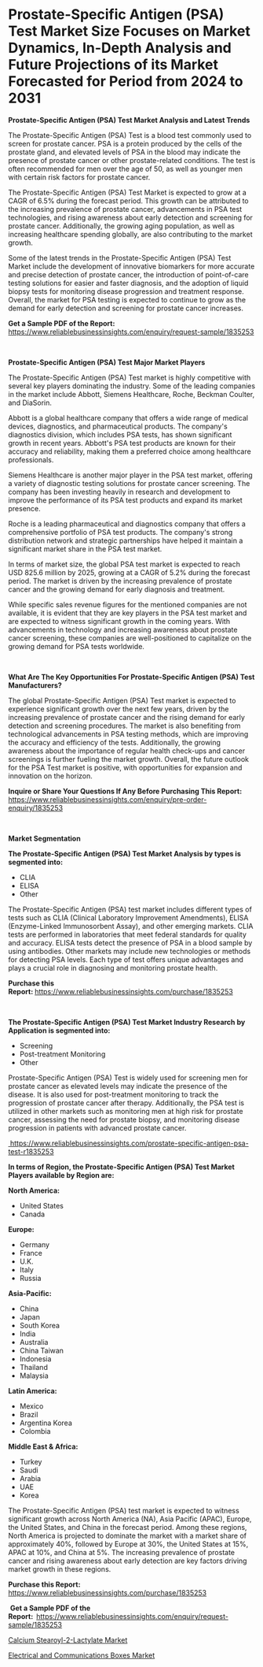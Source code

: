 <p><h1>Prostate-Specific Antigen (PSA) Test Market Size Focuses on Market Dynamics, In-Depth Analysis and Future Projections of its Market Forecasted for Period from 2024 to 2031</h1></p><p><strong>Prostate-Specific Antigen (PSA) Test Market Analysis and Latest Trends</strong></p>
<p><p>The Prostate-Specific Antigen (PSA) Test is a blood test commonly used to screen for prostate cancer. PSA is a protein produced by the cells of the prostate gland, and elevated levels of PSA in the blood may indicate the presence of prostate cancer or other prostate-related conditions. The test is often recommended for men over the age of 50, as well as younger men with certain risk factors for prostate cancer.</p><p>The Prostate-Specific Antigen (PSA) Test Market is expected to grow at a CAGR of 6.5% during the forecast period. This growth can be attributed to the increasing prevalence of prostate cancer, advancements in PSA test technologies, and rising awareness about early detection and screening for prostate cancer. Additionally, the growing aging population, as well as increasing healthcare spending globally, are also contributing to the market growth.</p><p>Some of the latest trends in the Prostate-Specific Antigen (PSA) Test Market include the development of innovative biomarkers for more accurate and precise detection of prostate cancer, the introduction of point-of-care testing solutions for easier and faster diagnosis, and the adoption of liquid biopsy tests for monitoring disease progression and treatment response. Overall, the market for PSA testing is expected to continue to grow as the demand for early detection and screening for prostate cancer increases.</p></p>
<p><strong>Get a Sample PDF of the Report:&nbsp;</strong> <a href="https://www.reliablebusinessinsights.com/enquiry/request-sample/1835253">https://www.reliablebusinessinsights.com/enquiry/request-sample/1835253</a></p>
<p>&nbsp;</p>
<p><strong>Prostate-Specific Antigen (PSA) Test Major Market Players</strong></p>
<p><p>The Prostate-Specific Antigen (PSA) Test market is highly competitive with several key players dominating the industry. Some of the leading companies in the market include Abbott, Siemens Healthcare, Roche, Beckman Coulter, and DiaSorin.</p><p>Abbott is a global healthcare company that offers a wide range of medical devices, diagnostics, and pharmaceutical products. The company's diagnostics division, which includes PSA tests, has shown significant growth in recent years. Abbott's PSA test products are known for their accuracy and reliability, making them a preferred choice among healthcare professionals.</p><p>Siemens Healthcare is another major player in the PSA test market, offering a variety of diagnostic testing solutions for prostate cancer screening. The company has been investing heavily in research and development to improve the performance of its PSA test products and expand its market presence.</p><p>Roche is a leading pharmaceutical and diagnostics company that offers a comprehensive portfolio of PSA test products. The company's strong distribution network and strategic partnerships have helped it maintain a significant market share in the PSA test market.</p><p>In terms of market size, the global PSA test market is expected to reach USD 825.6 million by 2025, growing at a CAGR of 5.2% during the forecast period. The market is driven by the increasing prevalence of prostate cancer and the growing demand for early diagnosis and treatment.</p><p>While specific sales revenue figures for the mentioned companies are not available, it is evident that they are key players in the PSA test market and are expected to witness significant growth in the coming years. With advancements in technology and increasing awareness about prostate cancer screening, these companies are well-positioned to capitalize on the growing demand for PSA tests worldwide.</p></p>
<p>&nbsp;</p>
<p><strong>What Are The Key Opportunities For Prostate-Specific Antigen (PSA) Test Manufacturers?</strong></p>
<p><p>The global Prostate-Specific Antigen (PSA) Test market is expected to experience significant growth over the next few years, driven by the increasing prevalence of prostate cancer and the rising demand for early detection and screening procedures. The market is also benefiting from technological advancements in PSA testing methods, which are improving the accuracy and efficiency of the tests. Additionally, the growing awareness about the importance of regular health check-ups and cancer screenings is further fueling the market growth. Overall, the future outlook for the PSA Test market is positive, with opportunities for expansion and innovation on the horizon.</p></p>
<p><strong>Inquire or Share Your Questions If Any Before Purchasing This Report:</strong> <a href="https://www.reliablebusinessinsights.com/enquiry/pre-order-enquiry/1835253">https://www.reliablebusinessinsights.com/enquiry/pre-order-enquiry/1835253</a></p>
<p>&nbsp;</p>
<p><strong>Market Segmentation</strong></p>
<p><strong>The Prostate-Specific Antigen (PSA) Test Market Analysis by types is segmented into:</strong></p>
<p><ul><li>CLIA</li><li>ELISA</li><li>Other</li></ul></p>
<p><p>The Prostate-Specific Antigen (PSA) test market includes different types of tests such as CLIA (Clinical Laboratory Improvement Amendments), ELISA (Enzyme-Linked Immunosorbent Assay), and other emerging markets. CLIA tests are performed in laboratories that meet federal standards for quality and accuracy. ELISA tests detect the presence of PSA in a blood sample by using antibodies. Other markets may include new technologies or methods for detecting PSA levels. Each type of test offers unique advantages and plays a crucial role in diagnosing and monitoring prostate health.</p></p>
<p><strong>Purchase this Report:&nbsp;</strong><a href="https://www.reliablebusinessinsights.com/purchase/1835253">https://www.reliablebusinessinsights.com/purchase/1835253</a></p>
<p>&nbsp;</p>
<p><strong>The Prostate-Specific Antigen (PSA) Test Market Industry Research by Application is segmented into:</strong></p>
<p><ul><li>Screening</li><li>Post-treatment Monitoring</li><li>Other</li></ul></p>
<p><p>Prostate-Specific Antigen (PSA) Test is widely used for screening men for prostate cancer as elevated levels may indicate the presence of the disease. It is also used for post-treatment monitoring to track the progression of prostate cancer after therapy. Additionally, the PSA test is utilized in other markets such as monitoring men at high risk for prostate cancer, assessing the need for prostate biopsy, and monitoring disease progression in patients with advanced prostate cancer.</p></p>
<p><a href="https://www.reliablebusinessinsights.com/prostate-specific-antigen-psa-test-r1835253">&nbsp;https://www.reliablebusinessinsights.com/prostate-specific-antigen-psa-test-r1835253</a></p>
<p><strong>In terms of Region, the Prostate-Specific Antigen (PSA) Test Market Players available by Region are:</strong></p>
<p>
    <p> <strong> North America: </strong>
        <ul>
            <li>United States</li>
            <li>Canada</li>
        </ul>
        </p> 
    <p> <strong> Europe: </strong>
        <ul>
            <li>Germany</li>
            <li>France</li>
            <li>U.K.</li>
            <li>Italy</li>
            <li>Russia</li>
        </ul>
        </p> 
    <p> <strong> Asia-Pacific: </strong>
        <ul>
            <li>China</li>
            <li>Japan</li>
            <li>South Korea</li>
            <li>India</li>
            <li>Australia</li>
            <li>China Taiwan</li>
            <li>Indonesia</li>
            <li>Thailand</li>
            <li>Malaysia</li>
        </ul>
        </p> 
    <p> <strong> Latin America: </strong>
        <ul>
            <li>Mexico</li>
            <li>Brazil</li>
            <li>Argentina Korea</li>
            <li>Colombia</li>
        </ul>
        </p> 
    <p> <strong> Middle East & Africa: </strong>
        <ul>
            <li>Turkey</li>
            <li>Saudi</li>
            <li>Arabia</li>
            <li>UAE</li>
            <li>Korea</li>
        </ul>
    </p>
    </p>
<p><p>The Prostate-Specific Antigen (PSA) test market is expected to witness significant growth across North America (NA), Asia Pacific (APAC), Europe, the United States, and China in the forecast period. Among these regions, North America is projected to dominate the market with a market share of approximately 40%, followed by Europe at 30%, the United States at 15%, APAC at 10%, and China at 5%. The increasing prevalence of prostate cancer and rising awareness about early detection are key factors driving market growth in these regions.</p></p>
<p><strong>Purchase this Report: </strong><a href="https://www.reliablebusinessinsights.com/purchase/1835253">https://www.reliablebusinessinsights.com/purchase/1835253</a></p>
<p>&nbsp;<strong>Get a Sample PDF of the Report:&nbsp;&nbsp;</strong><a href="https://www.reliablebusinessinsights.com/enquiry/request-sample/1835253">https://www.reliablebusinessinsights.com/enquiry/request-sample/1835253</a></p>
<p><strong></strong></p>
<p><p><a href="https://github.com/mdkiwi4kiwi/Market-Research-Report-List-1/blob/main/calcium-stearoyl-2-lactylate-market.md">Calcium Stearoyl-2-Lactylate Market</a></p><p><a href="https://view.publitas.com/reportprime-1/analyzing-electrical-and-communications-boxes-market-dynamics-and-growth-drivers-and-forecasted-for-period-from-2024-to-2031/">Electrical and Communications Boxes Market</a></p></p>